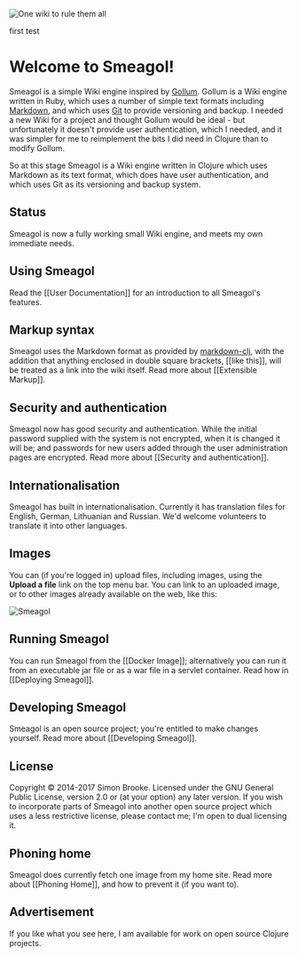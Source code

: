 ![One wiki to rule them all](https://www.weft.scot/images/smeagol.png)

first test
 
# Welcome to Smeagol!
Smeagol is a simple Wiki engine inspired by [Gollum](https://github.com/gollum/gollum/wiki). Gollum is a Wiki engine written in Ruby, which uses a number of simple text formats including [Markdown](http://daringfireball.net/projects/markdown/), and which uses [Git](http://git-scm.com/) to provide versioning and backup. I needed a new Wiki for a project and thought Gollum would be ideal - but unfortunately it doesn't provide user authentication, which I needed, and it was simpler for me to reimplement the bits I did need in Clojure than to modify Gollum.

So at this stage Smeagol is a Wiki engine written in Clojure which uses Markdown as its text format, which does have user authentication, and which uses Git as its versioning and backup system.

## Status
Smeagol is now a fully working small Wiki engine, and meets my own immediate needs.

## Using Smeagol
Read the [[User Documentation]] for an introduction to all Smeagol's features.

## Markup syntax
Smeagol uses the Markdown format as provided by [markdown-clj](https://github.com/yogthos/markdown-clj), with the addition that anything enclosed in double square brackets, \[\[like this\]\], will be treated as a link into the wiki itself. Read more about [[Extensible Markup]].

## Security and authentication
Smeagol now has good security and authentication. While the initial password supplied with the system is not encrypted, when it is changed it will be; and passwords for new users added through the user administration pages are encrypted. Read more about [[Security and authentication]].

## Internationalisation
Smeagol has built in internationalisation. Currently it has translation files for English, German, Lithuanian and Russian. We'd welcome volunteers to translate it into other languages.

## Images
You can (if you're logged in) upload files, including images, using the **Upload a file** link on the top menu bar. You can link to an uploaded image, or to other images already available on the web, like this:

![Smeagol](http://vignette3.wikia.nocookie.net/lotr/images/e/e1/Gollum_Render.png/revision/latest?cb=20141218075509)

## Running Smeagol
You can run Smeagol from the [[Docker Image]]; alternatively you can run it from an executable jar file or as a war file in a servlet container. Read how in [[Deploying Smeagol]].

## Developing Smeagol
Smeagol is an open source project; you're entitled to make changes yourself. Read more about [[Developing Smeagol]].

## License
Copyright © 2014-2017 Simon Brooke. Licensed under the GNU General Public License,
version 2.0 or (at your option) any later version. If you wish to incorporate
parts of Smeagol into another open source project which uses a less restrictive
license, please contact me; I'm open to dual licensing it.

## Phoning home
Smeagol does currently fetch one image from my home site. Read more about [[Phoning Home]], and how to prevent it (if you want to).

## Advertisement
If you like what you see here, I am available for work on open source Clojure projects.
